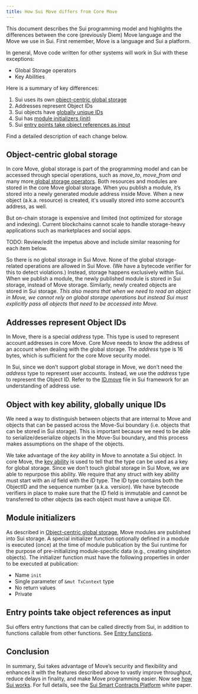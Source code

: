 ```yaml
---
title: How Sui Move differs from Core Move
---
```


This document describes the Sui programming model and highlights the differences between the core (previously Diem) Move language and the Move we use in Sui. First remember, Move is a language and Sui a platform.

In general, Move code written for other systems will work in Sui with these exceptions:

* Global Storage operators
* Key Abilities

Here is a summary of key differences:

1. Sui uses its own [object-centric global storage](#object-centric-global-storage)
2. Addresses represent Object IDs
3. Sui objects have [globally unique IDs](#addresses-represent-object-ids)
4. Sui has [module initializers (init)](#module-initializers)
5. Sui [entry points take object references as input](#entry-points-take-object-references-as-input)

Find a detailed description of each change below.

## Object-centric global storage

In core Move, global storage is part of the programming model and can be accessed through special operations, such as _move_to_, _move_from and_ many more[ global storage operators](https://diem.github.io/move/global-storage-operators.html). Both resources and modules are stored in the core Move global storage. When you publish a module, it’s stored into a newly generated module address inside Move. When a new object (a.k.a. resource) is created, it's usually stored into some account’s address, as well.

But on-chain storage is expensive and limited (not optimized for storage and indexing). Current blockchains cannot scale to handle storage-heavy applications such as marketplaces and social apps.

TODO: Review/edit the impetus above and include similar reasoning for each item below.

So there is no global storage in Sui Move. None of the global storage-related operations are allowed in Sui Move. (We have a bytecode verifier for this to detect violations.) Instead, storage happens exclusively within Sui. When we publish a module, the newly published module is stored in Sui storage, instead of Move storage. Similarly, newly created objects are stored in Sui storage. _This also means that when we need to read an object in Move, we cannot rely on global storage operations but instead Sui must explicitly pass all objects that need to be accessed into Move._

## Addresses represent Object IDs

In Move, there is a special _address_ type. This type is used to represent account addresses in core Move. Core Move needs to know the address of an account when dealing with the global storage. The _address_ type is 16 bytes, which is sufficient for the core Move security model.

In Sui, since we don’t support global storage in Move, we don’t need the _address_ type to represent user accounts. Instead, we use the _address_ type to represent the Object ID. Refer to the [ID.move](https://github.com/MystenLabs/fastnft/blob/main/sui_programmability/framework/sources/ID.move) file in Sui framework for an understanding of address use.

## Object with key ability, globally unique IDs

We need a way to distinguish between objects that are internal to Move and objects that can be passed across the Move-Sui boundary (i.e. objects that can be stored in Sui storage). This is important because we need to be able to serialize/deserialize objects in the Move-Sui boundary, and this process makes assumptions on the shape of the objects.

We take advantage of the _key_ ability in Move to annotate a Sui object. In core Move, the [key ability](https://github.com/diem/move/blob/main/language/documentation/book/src/abilities.md#key) is used to tell that the type can be used as a key for global storage. Since we don’t touch global storage in Sui Move, we are able to repurpose this ability. We require that any struct with key ability must start with an _id_ field with the _ID_ type. The ID type contains both the ObjectID and the sequence number (a.k.a. version). We have bytecode verifiers in place to make sure that the ID field is immutable and cannot be transferred to other objects (as each object must have a unique ID).

## Module initializers

As described in [Object-centric global storage](#object-centric-global-storage), Move modules are published into Sui storage. A special initializer function optionally defined in a module is executed (once) at the time of module publication by the Sui runtime for the purpose of pre-initializing module-specific data (e.g., creating singleton objects). The initializer function must have the following properties in order to be executed at publication:

* Name `init`
* Single parameter of `&mut TxContext` type
* No return values
* Private

## Entry points take object references as input

Sui offers entry functions that can be called directly from Sui, in addition to functions callable from other functions. See [Entry functions](../build/move.md#entry-functions).

## Conclusion

In summary, Sui takes advantage of Move’s security and flexibility and enhances it with the features described above to vastly improve throughput, reduce delays in finality, and make Move programming easier. Now see [how Sui works](how-sui-works.md). For full details, see the [Sui Smart Contracts Platform](../../paper/sui.pdf) white paper.

